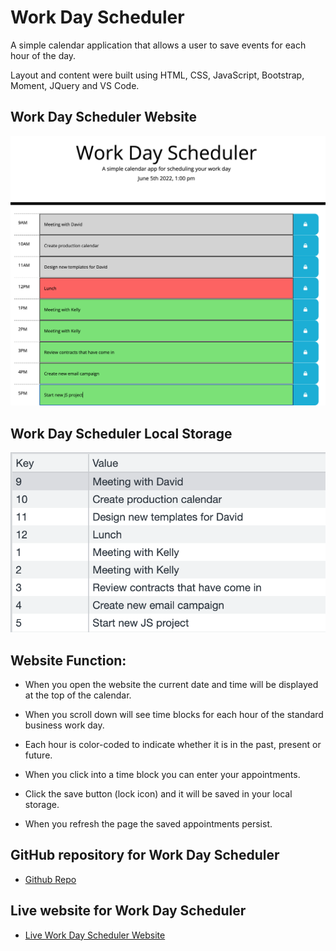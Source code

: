 # Work Day Scheduler

A simple calendar application that allows a user to save events for each hour of the day.

Layout and content were built using HTML, CSS, JavaScript, Bootstrap, Moment, JQuery and VS Code.

## Work Day Scheduler Website
![Screen shot of the Work Day Scheduler website.](./assets/images/work-day-app-screenshot.png)

## Work Day Scheduler Local Storage
![Screen shot of the Work Day Scheduler local storage.](./assets/images/work-day-app-local-storage.png)

## Website Function:

* When you open the website the current date and time will be displayed at the top of the calendar.

* When you scroll down will see time blocks for each hour of the standard business work day.

* Each hour is color-coded to indicate whether it is in the past, present or future.

* When you click into a time block you can enter your appointments.

* Click the save button (lock icon) and it will be saved in your local storage.

* When you refresh the page the saved appointments persist.

## GitHub repository for Work Day Scheduler
* [Github Repo](https://github.com/joliver521/work-day-scheduler)


## Live website for Work Day Scheduler
* [Live Work Day Scheduler Website](https://joliver521.github.io/work-day-scheduler/)